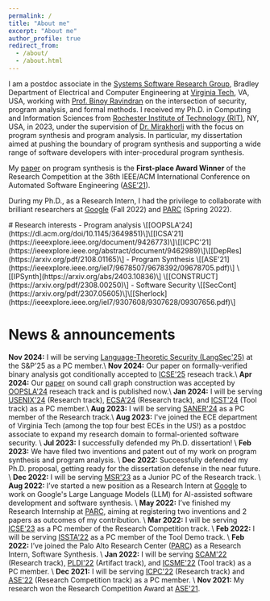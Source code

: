 ```yaml
---
permalink: /
title: "About me"
excerpt: "About me"
author_profile: true
redirect_from: 
  - /about/
  - /about.html
---
```


<style>
.kbd {
  font-size: 0.95em;
  padding: 0.1em 0.15em;
  border-radius: 0.2em;
  border: 1px solid #666;
  box-shadow: 0.15em 0.15em #aaa;
  background: white;
  text-decoration: none;
}
</style>

I am a postdoc associate in the [Systems Software Research Group](https://www.ssrg.ece.vt.edu/), Bradley Department of Electrical and Computer Engineering at [Virginia Tech](https://ece.vt.edu/), VA, USA, working with [Prof. Binoy Ravindran](https://binoyravindran.github.io/) on the intersection of security, program analysis, and formal methods. I received my Ph.D. in Computing and Information Sciences from [Rochester Institute of Technology (RIT)](https://rit.edu/), NY, USA, in 2023, under the supervision of [Dr. Mirakhorli](http://www.se.rit.edu/~mehdi/) with the focus on program synthesis and program analysis. In particular, my dissertation aimed at pushing the boundary of program synthesis and supporting a wide range of software developers with inter-procedural program synthesis.

My [paper](https://ieeexplore.ieee.org/document/9678705) on program synthesis is the **First-place Award Winner** of the Research Competition at the 36th IEEE/ACM International Conference on Automated Software Engineering ([ASE’21](https://conf.researchr.org/home/ase-2021)).

During my Ph.D., as a Research Intern, I had the privilege to collaborate with brilliant researchers at [Google](http://www.google.com) (Fall 2022) and [PARC](https://www.parc.com) (Spring 2022). 


 
<!-- ![Announcement](/assets/images/hiclipart_announcement.png){: width="50" } <b>I'm on the job market for the next academic year (2025-26) for an assistant professor postition.</b> -->
<!--Please find my [CV](/assets/docs/Ali_Shokri-CV-2024.pdf), [research statement](/assets/docs/Ali_Research_Statement.pdf), and [teaching statement](/assets/docs/Ali_Teaching_Statement.pdf).-->

<!--div style="font-size: 0.95em; padding: 0.1em 0.50em; border-radius: 0.5em; border: 1px solid #3853a470; background: #f5f6f7cf;" markdown="1">

![Announcement](/assets/images/hiclipart_announcement.png){: width="50" } <b>I'm on the academic job market for a start date of August 2024.</b> Please find my [CV](/assets/docs/Ali_Shokri-CV-2024.pdf), [research statement](/assets/docs/Ali_Research_Statement.pdf), and [teaching statement](/assets/docs/Ali_Teaching_Statement.pdf).
</div-->

<p> </p>
# Research interests
<!--
- Program analysis \[[ArCode](https://ieeexplore.ieee.org/document/9426773)\]\[[Seneca](https://dl.acm.org/doi/10.1145/3649851)\]\[[ICPC](https://ieeexplore.ieee.org/abstract/document/9462989)\]\[[DepRes](https://arxiv.org/pdf/2108.01165)\]
- Program Synthesis \[[ASE'21](https://ieeexplore.ieee.org/iel7/9678507/9678392/09678705.pdf)\] \[[IPSynth](https://arxiv.org/abs/2403.10836)\] \[[CONSTRUCT](https://arxiv.org/pdf/2308.00250)\]
- Software Security \[[SecCont](https://arxiv.org/pdf/2307.05605)\]\[[Sherlock](https://ieeexplore.ieee.org/iel7/9307608/9307628/09307656.pdf)\]
-->
- Program analysis \[[OOPSLA'24](https://dl.acm.org/doi/10.1145/3649851)\]\[[ICSA'21](https://ieeexplore.ieee.org/document/9426773)\]\[[ICPC'21](https://ieeexplore.ieee.org/abstract/document/9462989)\]\[[DepRes](https://arxiv.org/pdf/2108.01165)\]
- Program Synthesis \[[ASE'21](https://ieeexplore.ieee.org/iel7/9678507/9678392/09678705.pdf)\] \[[IPSynth](https://arxiv.org/abs/2403.10836)\] \[[CONSTRUCT](https://arxiv.org/pdf/2308.00250)\]
- Software Security \[[SecCont](https://arxiv.org/pdf/2307.05605)\]\[[Sherlock](https://ieeexplore.ieee.org/iel7/9307608/9307628/09307656.pdf)\]


# News & announcements
**Nov 2024:** I will be serving [Language-Theoretic Security (LangSec'25)](https://langsec.org/spw25) at the S&P'25 as a PC member.\\
**Nov 2024:** Our paper on formally-verified binary analysis got conditionally accepted to [ICSE'25](https://conf.researchr.org/track/icse-2025/icse-2025-research-track) reseach track.\\
**Apr 2024:** Our [paper](https://dl.acm.org/doi/abs/10.1145/3649851) on sound call graph construction was accepted by [OOPSLA'24](https://2024.splashcon.org/track/splash-2024-oopsla#Call-for-Papers) reseach track and is published now.\\
**Jan 2024:** I will be serving [USENIX'24](https://www.usenix.org/conference/usenixsecurity24) (Research track), [ECSA'24](https://conf.researchr.org/track/ecsa-2024/ecsa-2024-research-papers) (Research track), and [ICST'24](https://conf.researchr.org/track/icst-2024/icst-2024-testing-tool-demo#ICST-2024-Testing-Tools-and-Demonstration-Call-for-Papers) (Tool track) as a PC member.\\
**Aug 2023:** I will be serving [SANER'24](https://conf.researchr.org/track/saner-2024/saner-2024-papers) as a PC member of the Research track.\\
**Aug 2023:** I've joined the ECE department of Virginia Tech (among the top four best ECEs in the US!) as a postdoc associate to expand my research domain to formal-oriented software security.
\\
**Jul 2023:** I successfully defended my Ph.D. dissertation!
\\
**Feb 2023:** We have filed two inventions and patent out of my work on program synthesis and program analysis.
\\
**Dec 2022:** Successfully defended my Ph.D. proposal, getting ready for the dissertation defense in the near future.
\\
**Dec 2022:** I will be serving [MSR'23](https://conf.researchr.org/home/msr-2023) as a Junior PC of the Research track.
\\
**Aug 2022:** I’ve started a new position as a Research Intern at [Google](http://www.google.com/) to work on Google's Large Language Models (LLM) for AI-assisted software development and software synthesis.
\\
**May 2022:** I’ve finished my Research Internship at [PARC](https://www.parc.com/), aiming at registering two inventions and 2 papers as outcomes of my contribution.
\\
**Mar 2022:** I will be serving [ICSE'23](https://conf.researchr.org/track/icse-2023/icse-2023-SRC) as a PC member of the Research Competition track.
\\
**Feb 2022:** I will be serving [ISSTA'22](https://conf.researchr.org/track/issta-2022/issta-2022-tool-demonstrations) as a PC member of the Tool Demo track.
\\
**Feb 2022:** I’ve joined the Palo Alto Research Center ([PARC](https://www.parc.com/)) as a Research Intern, Software Synthesis.
\\
**Jan 2022:** I will be serving [SCAM'22](http://www.ieee-scam.org/2022/#cfpresearchtrack) (Research track), [PLDI'22](https://pldi22.sigplan.org/track/pldi-2022-PLDI-Research-Artifacts) (Artifact track), and [ICSME'22](https://cyprusconferences.org/icsme2022/tool-demo-track/) (Tool track) as a PC member.
\\
**Dec 2021:** I will be serving [ICPC'22](https://conf.researchr.org/track/icpc-2022/icpc-2022-research) (Research track) and [ASE'22](https://conf.researchr.org/track/ase-2022/ase-2022-student-research-competition) (Research Competition track) as a PC member.
\\
**Nov 2021:** My research won the Research Competition Award at [ASE'21](https://conf.researchr.org/track/ase-2021/ase-2021-student-research-competition).

